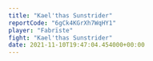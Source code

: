 ```yaml
---
title: "Kael'thas Sunstrider"
reportCode: "6gCk4KGrXh7WqHY1"
player: "Fabrïste"
fight: "Kael'thas Sunstrider"
date: 2021-11-10T19:47:04.454000+00:00
---
```

